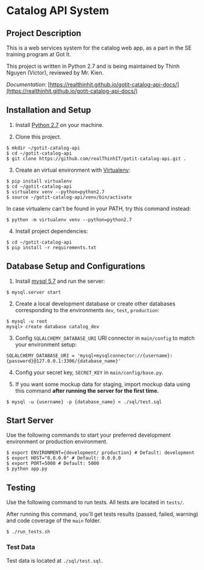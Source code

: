# Catalog API System

## Project Description

This is a web services system for the catalog web app, as a part in the SE training program at Got It.

This project is written in Python 2.7 and is being maintained by Thinh Nguyen (Victor), reviewed by Mr. Kien.

*Documentation:* [https://realthinhit.github.io/gotit-catalog-api-docs/](https://realthinhit.github.io/gotit-catalog-api-docs/)

## Installation and Setup

1. Install [Python 2.7](https://www.python.org/download/releases/2.7/) on your machine.

2. Clone this project.
```
$ mkdir ~/gotit-catalog-api
$ cd ~/gotit-catalog-api
$ git clone https://github.com/realThinhIT/gotit-catalog-api.git .
```

3. Create an virtual environment with [Virtualenv](https://virtualenv.pypa.io/en/stable/):
```
$ pip install virtualenv
$ cd ~/gotit-catalog-api
$ virtualenv venv --python=python2.7
$ source ~/gotit-catalog-api/venv/bin/activate
```

In case virtualenv can't be found in your PATH, try this command instead:

```
$ python -m virtualenv venv --python=python2.7
```

4. Install project dependencies:
```
$ cd ~/gotit-catalog-api
$ pip install -r requirements.txt
```

## Database Setup and Configurations

1. Install [mysql 5.7](https://dev.mysql.com/downloads/mysql/5.7.html) and run the server:

```
$ mysql.server start
```

2. Create a local development database or create other databases corresponding to the environments `dev`, `test`, `production`:

```
$ mysql -u root
mysql> create database catalog_dev
```

3. Config `SQLALCHEMY_DATABASE_URI` URI connector in `main/config` to match your environment setup:

```
SQLALCHEMY_DATABASE_URI = 'mysql+mysqlconnector://{username}:{password}@127.0.0.1:3306/{database_name}'
```

4. Config your secret key, `SECRET_KEY` in `main/config/base.py`.

5. If you want some mockup data for staging, import mockup data using this command **after running the server for the first time.**

```
$ mysql -u {username} -p {database_name} < ./sql/test.sql
```

## Start Server

Use the following commands to start your preferred development environment or production environment.

```
$ export ENVIRONMENT={development/ production} # Default: development
$ export HOST="0.0.0.0" # Default: 0.0.0.0
$ export PORT=5000 # Default: 5000
$ python app.py
```



## Testing

Use the following command to run tests. All tests are located in `tests/`.

After running this command, you'll get tests results (passed, failed, warning) and code coverage of the `main` folder.

```
$ ./run_tests.sh
```

### Test Data

Test data is located at `./sql/test.sql`.